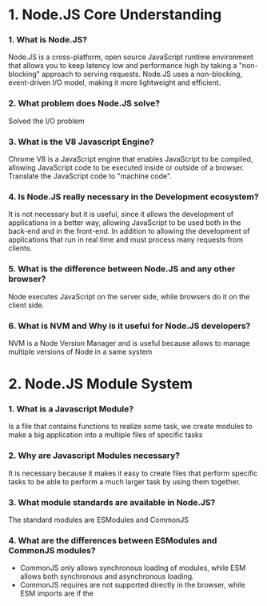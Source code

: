 # 1. Node.JS Core Understanding

### 1. What is Node.JS?
Node.JS is a cross-platform, open source JavaScript runtime environment that allows you to keep latency low and 
performance high by taking a "non-blocking" approach to serving requests. Node.JS uses a non-blocking, 
event-driven I/O model, making it more lightweight and efficient.

### 2. What problem does Node.JS solve?
Solved the I/O problem 

### 3. What is the V8 Javascript Engine?
Chrome V8 is a JavaScript engine that enables JavaScript to be compiled, allowing JavaScript code to be 
executed inside or outside of a browser. Translate the JavaScript code to "machine code".

### 4. Is Node.JS really necessary in the Development ecosystem?
It is not necessary but it is useful, since it allows the development of applications in a better way, 
allowing JavaScript to be used both in the back-end and in the front-end. In addition to allowing the development 
of applications that run in real time and must process many requests from clients.

### 5. What is the difference between Node.JS and any other browser?
Node executes JavaScript on the server side, while browsers do it on the client side.

### 6. What is NVM and Why is it useful for Node.JS developers?
NVM is a Node Version Manager and is useful because allows to manage multiple versions of Node in a same system


# 2. Node.JS Module System

### 1. What is a Javascript Module?
Is a file that contains functions to realize some task, we create modules to make a 
big application into a multiple files of specific tasks

### 2. Why are Javascript Modules necessary?
It is necessary because it makes it easy to create files that perform specific tasks 
to be able to perform a much larger task by using them together.

### 3. What module standards are available in Node.JS?
The standard modules are ESModules and CommonJS

### 4. What are the differences between ESModules and CommonJS modules?
* CommonJS only allows synchronous loading of modules, while ESM allows both synchronous and asynchronous loading.
* CommonJS requires are not supported directly in the browser, while ESM imports are if the <script type="module"> attribute is indicated in the scripts that use them.
* CommonJS doesn't allow you to load a module directly from a URL or CDN, while with ESM you can do it seamlessly and it works directly from a browser.

### 5. Which types of modules exist in Node.JS?
Node.js includes three types of modules:

* Core Modules
* Local Modules
* Third Party Modules
  
# 3. Node.JS Module System - Practice
* Project Link: https://github.com/OliverosA/Node.JS-Module-System
